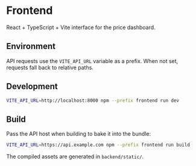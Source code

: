 # Frontend

React + TypeScript + Vite interface for the price dashboard.

## Environment

API requests use the `VITE_API_URL` variable as a prefix. When not set, requests fall back to relative paths.

## Development

```bash
VITE_API_URL=http://localhost:8000 npm --prefix frontend run dev
```

## Build

Pass the API host when building to bake it into the bundle:

```bash
VITE_API_URL=https://api.example.com npm --prefix frontend run build
```

The compiled assets are generated in `backend/static/`.

